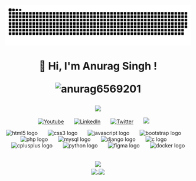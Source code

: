 <div align="center">
  <img align="center" src="https://raw.githubusercontent.com/anurag6569201/anurag6569201/output/snake.svg" alt="Snake animation" />
</div>

<p align="center">
  <h1 align="center">👋 Hi, I'm Anurag Singh ! <p align="center"> <img src="https://komarev.com/ghpvc/?username=anurag6569201&label=Code%20views&color=a538ff&style=plastic" alt="anurag6569201" /> </p></h1>
</p>

<p align="center">
  <a href="https://github.com/DenverCoder1/readme-typing-svg">
    <img src="https://readme-typing-svg.demolab.com/?lines=Full-stack%20web%20and%20Data%20Science;Experienced%20UI%2FUX%20Web Designer;1%2B%20year%20of%20coding%20experience;Always%20learning%20new%20things&font=Fira%20Code&center=true&width=440&height=45&color=ffffff&vCenter=true&pause=1000&size=22" /></a>
</p>

<!-- Social icons section -->
<p align="center">
  <a href="[https://www.youtube.com/c/DevProTips](https://youtube.com/@AnuragSingh-yw2rm?si=yKnhkpTl0uQknu9A)"><img width="32px" alt="Youtube" title="Youtube" src="https://i.imgur.com/qiXu7b2.png"/></a>
  &#8287;&#8287;&#8287;&#8287;&#8287;
  <a href="[https://www.linkedin.com/in/anurag6569201/](https://www.linkedin.com/in/anurag6569/)"><img width="32px" alt="LinkedIn" title="LinkedIn" src="https://i.imgur.com/yRpa1dQ.png"/></a>
  &#8287;&#8287;&#8287;&#8287;&#8287;
  <a href="https://twitter.com/anurag6569201"><img width="32px" alt="Twitter" title="Twitter" src="https://i.imgur.com/AixJgnm.png"/></a>
  &#8287;&#8287;&#8287;&#8287;&#8287;
  <a href="[https://discord.gg/fPrdqh3Zfu](https://discord.com/users/anurag656)" alt="Discord" title="Dev Pro Tips Discord Server"><img width="32px" src="https://i.imgur.com/OViZO8J.png"/></a>
  &#8287;&#8287;&#8287;&#8287;&#8287;
</p>
<div align="center">
  <img src="https://cdn.jsdelivr.net/gh/devicons/devicon/icons/html5/html5-original.svg" height="30" alt="html5 logo"  />
  <img width="20" />
  <img src="https://cdn.jsdelivr.net/gh/devicons/devicon/icons/css3/css3-original.svg" height="30" alt="css3 logo"  />
  <img width="20" />
  <img src="https://cdn.jsdelivr.net/gh/devicons/devicon/icons/javascript/javascript-original.svg" height="30" alt="javascript logo"  />
  <img width="20" />
  <img src="https://cdn.jsdelivr.net/gh/devicons/devicon/icons/bootstrap/bootstrap-original.svg" height="30" alt="bootstrap logo"  />
  <img width="20" />
  <img src="https://cdn.jsdelivr.net/gh/devicons/devicon/icons/php/php-original.svg" height="30" alt="php logo"  />
  <img width="20" />
  <img src="https://cdn.jsdelivr.net/gh/devicons/devicon/icons/mysql/mysql-original.svg" height="30" alt="mysql logo"  />
  <img width="20" />
  <img src="https://cdn.jsdelivr.net/gh/devicons/devicon/icons/django/django-plain.svg" height="30" alt="django logo"  />
  <img width="20" />
  <img src="https://cdn.jsdelivr.net/gh/devicons/devicon/icons/c/c-original.svg" height="30" alt="c logo"  />
  <img width="20" />
  <img src="https://cdn.jsdelivr.net/gh/devicons/devicon/icons/cplusplus/cplusplus-original.svg" height="30" alt="cplusplus logo"  />
  <img width="20" />
  <img src="https://cdn.jsdelivr.net/gh/devicons/devicon/icons/python/python-original.svg" height="30" alt="python logo"  />
  <img width="20" />
  <img src="https://cdn.jsdelivr.net/gh/devicons/devicon/icons/figma/figma-original.svg" height="30" alt="figma logo"  />
  <img width="20" />
  <img src="https://cdn.jsdelivr.net/gh/devicons/devicon/icons/docker/docker-original.svg" height="30" alt="docker logo"  />
</div><br>
<br/>

<div align="center">
  <div>
  <img src="https://github-readme-streak-stats.herokuapp.com?user=anurag6569201&theme=highcontrast&date_format=j%20M%5B%20Y%5D&background=000000&border=7536B2&stroke=9243DD&ring=89502D&fire=FF9554&currStreakNum=D280FF&sideNums=BC52FF&currStreakLabel=64EAE2&sideLabels=48A8A2&dates=A42EE5" />
</div>
<div>
  <a href="https://github.com/anurag6569201/github-readme-stats">
    <img height="200" align="center" src="https://github-readme-stats.vercel.app/api?username=anurag6569201&theme=highcontrast" />
  </a>
  <a href="https://github.com/anurag6569201/convoychat">
    <img height="200" align="center" src="https://github-readme-stats.vercel.app/api/top-langs?username=anurag6569201&layout=compact&langs_count=8&card_width=320&theme=highcontrast" />
  </a>
</div>


###



###





